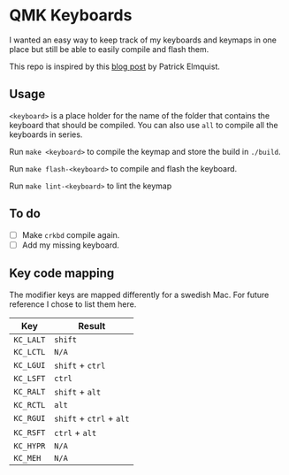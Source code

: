 # QMK Keyboards

I wanted an easy way to keep track of my keyboards and keymaps in one place but still be able to easily compile and flash them.

This repo is inspired by this [blog post](https://medium.com/@patrick.elmquist/separate-keymap-repo-for-qmk-136ff5a419bd) by Patrick Elmquist.

## Usage

`<keyboard>` is a place holder for the name of the folder that contains the keyboard that should be compiled. You can also use `all` to compile all the keyboards in series.

Run `make <keyboard>` to compile the keymap and store the build in `./build`.

Run `make flash-<keyboard>` to compile and flash the keyboard.

Run `make lint-<keyboard>` to lint the keymap

## To do

- [ ] Make `crkbd` compile again.
- [ ] Add my missing keyboard.

## Key code mapping

The modifier keys are mapped differently for a swedish Mac. For future reference I chose to list them here.

| Key       | Result                   |
| --------- | ------------------------ |
| `KC_LALT` | `shift`                  |
| `KC_LCTL` | `N/A`                    |
| `KC_LGUI` | `shift` + `ctrl`         |
| `KC_LSFT` | `ctrl`                   |
| `KC_RALT` | `shift` + `alt`          |
| `KC_RCTL` | `alt`                    |
| `KC_RGUI` | `shift` + `ctrl` + `alt` |
| `KC_RSFT` | `ctrl` + `alt`           |
| `KC_HYPR` | `N/A`                    |
| `KC_MEH`  | `N/A`                    |
